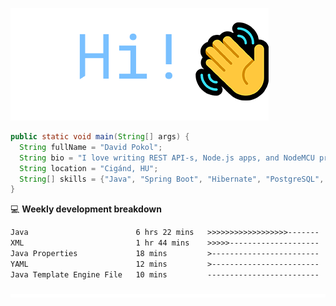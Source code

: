 ![Hi!](assets/images/hi.png)

```java
public static void main(String[] args) {
  String fullName = "David Pokol";
  String bio = "I love writing REST API-s, Node.js apps, and NodeMCU programs";
  String location = "Cigánd, HU";
  String[] skills = {"Java", "Spring Boot", "Hibernate", "PostgreSQL", "Git"};
}
```

💻 **Weekly development breakdown**
<!--START_SECTION:waka-->

```txt
Java                        6 hrs 22 mins   >>>>>>>>>>>>>>>>>>-------   71.70 %
XML                         1 hr 44 mins    >>>>>--------------------   19.52 %
Java Properties             18 mins         >------------------------   03.49 %
YAML                        12 mins         >------------------------   02.29 %
Java Template Engine File   10 mins         -------------------------   01.94 %
```

<!--END_SECTION:waka-->

![footer](assets/images/footer.png)
